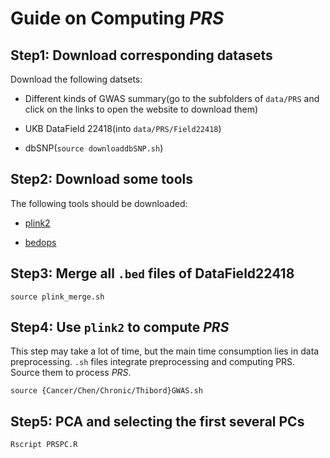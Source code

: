 # Guide on Computing *PRS*

## Step1: Download corresponding datasets

Download the following datsets:

- Different kinds of GWAS summary(go to the subfolders of `data/PRS` and click on the links to open the website to download them)

- UKB DataField 22418(into `data/PRS/Field22418`)

- dbSNP(`source downloaddbSNP.sh`)

## Step2: Download some tools

The following tools should be downloaded:

- [plink2](https://www.cog-genomics.org/plink/2.0/)

- [bedops](https://bedops.readthedocs.io/en/latest/)

## Step3: Merge all `.bed` files of DataField22418

```shell
source plink_merge.sh
```

## Step4: Use `plink2` to compute *PRS*

This step may take a lot of time, but the main time consumption lies in data preprocessing. `.sh` files integrate preprocessing and computing PRS. Source them to process *PRS*.

```shell
source {Cancer/Chen/Chronic/Thibord}GWAS.sh
```

## Step5: PCA and selecting the first several PCs

```shell
Rscript PRSPC.R
```